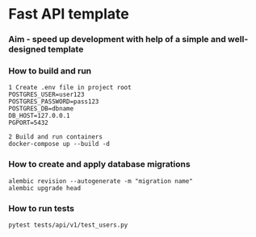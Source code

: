 # Fast API template

### Aim - speed ​​up development with help of a simple and well-designed template


### How to build and run
```
1 Сreate .env file in project root
POSTGRES_USER=user123
POSTGRES_PASSWORD=pass123
POSTGRES_DB=dbname
DB_HOST=127.0.0.1
PGPORT=5432

2 Build and run containers
docker-compose up --build -d
```


### How to create and apply database migrations
```
alembic revision --autogenerate -m "migration name"
alembic upgrade head
```


### How to run tests
```
pytest tests/api/v1/test_users.py
```     
